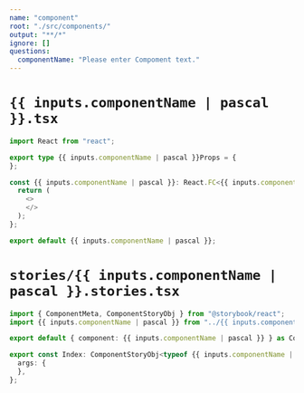 ```yaml
---
name: "component"
root: "./src/components/"
output: "**/*"
ignore: []
questions:
  componentName: "Please enter Compoment text."
---
```


# `{{ inputs.componentName | pascal }}.tsx`

```typescript
import React from "react";

export type {{ inputs.componentName | pascal }}Props = {
};

const {{ inputs.componentName | pascal }}: React.FC<{{ inputs.componentName | pascal }}Props> = (props) => {
  return (
    <>
    </>
  );
};

export default {{ inputs.componentName | pascal }};
```

# `stories/{{ inputs.componentName | pascal }}.stories.tsx`

```typescript
import { ComponentMeta, ComponentStoryObj } from "@storybook/react";
import {{ inputs.componentName | pascal }} from "../{{ inputs.componentName | pascal }}";

export default { component: {{ inputs.componentName | pascal }} } as ComponentMeta<typeof {{ inputs.componentName | pascal }}>;

export const Index: ComponentStoryObj<typeof {{ inputs.componentName | pascal }}> = {
  args: {
  },
};
```
